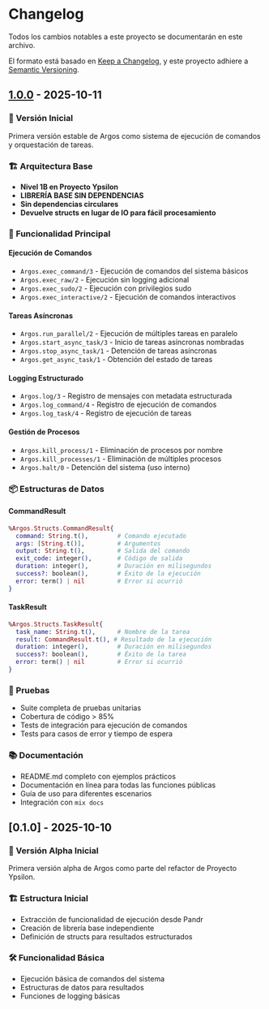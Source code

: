# Changelog

Todos los cambios notables a este proyecto se documentarán en este archivo.

El formato está basado en [Keep a Changelog](https://keepachangelog.com/en/1.0.0/),
y este proyecto adhiere a [Semantic Versioning](https://semver.org/spec/v2.0.0.html).

## [1.0.0] - 2025-10-11

### 🎉 Versión Inicial

Primera versión estable de Argos como sistema de ejecución de comandos y orquestación de tareas.

### 🏗️ Arquitectura Base

- **Nivel 1B en Proyecto Ypsilon**
- **LIBRERÍA BASE SIN DEPENDENCIAS**
- **Sin dependencias circulares**
- **Devuelve structs en lugar de IO para fácil procesamiento**

### 🚀 Funcionalidad Principal

#### Ejecución de Comandos

- `Argos.exec_command/3` - Ejecución de comandos del sistema básicos
- `Argos.exec_raw/2` - Ejecución sin logging adicional
- `Argos.exec_sudo/2` - Ejecución con privilegios sudo
- `Argos.exec_interactive/2` - Ejecución de comandos interactivos

#### Tareas Asíncronas

- `Argos.run_parallel/2` - Ejecución de múltiples tareas en paralelo
- `Argos.start_async_task/3` - Inicio de tareas asíncronas nombradas
- `Argos.stop_async_task/1` - Detención de tareas asíncronas
- `Argos.get_async_task/1` - Obtención del estado de tareas

#### Logging Estructurado

- `Argos.log/3` - Registro de mensajes con metadata estructurada
- `Argos.log_command/4` - Registro de ejecución de comandos
- `Argos.log_task/4` - Registro de ejecución de tareas

#### Gestión de Procesos

- `Argos.kill_process/1` - Eliminación de procesos por nombre
- `Argos.kill_processes/1` - Eliminación de múltiples procesos
- `Argos.halt/0` - Detención del sistema (uso interno)

### 📦 Estructuras de Datos

#### CommandResult

```elixir
%Argos.Structs.CommandResult{
  command: String.t(),        # Comando ejecutado
  args: [String.t()],         # Argumentos
  output: String.t(),         # Salida del comando
  exit_code: integer(),       # Código de salida
  duration: integer(),        # Duración en milisegundos
  success?: boolean(),        # Éxito de la ejecución
  error: term() | nil         # Error si ocurrió
}
```

#### TaskResult

```elixir
%Argos.Structs.TaskResult{
  task_name: String.t(),      # Nombre de la tarea
  result: CommandResult.t(), # Resultado de la ejecución
  duration: integer(),        # Duración en milisegundos
  success?: boolean(),        # Éxito de la tarea
  error: term() | nil         # Error si ocurrió
}
```

### 🧪 Pruebas

- Suite completa de pruebas unitarias
- Cobertura de código > 85%
- Tests de integración para ejecución de comandos
- Tests para casos de error y tiempo de espera

### 📚 Documentación

- README.md completo con ejemplos prácticos
- Documentación en línea para todas las funciones públicas
- Guía de uso para diferentes escenarios
- Integración con `mix docs`

## [0.1.0] - 2025-10-10

### 🚀 Versión Alpha Inicial

Primera versión alpha de Argos como parte del refactor de Proyecto Ypsilon.

### 🏗️ Estructura Inicial

- Extracción de funcionalidad de ejecución desde Pandr
- Creación de librería base independiente
- Definición de structs para resultados estructurados

### 🛠️ Funcionalidad Básica

- Ejecución básica de comandos del sistema
- Estructuras de datos para resultados
- Funciones de logging básicas

[Unreleased]: https://github.com/usuario/argos/compare/v1.0.0...HEAD
[1.0.0]: https://github.com/usuario/argos/releases/tag/v1.0.0
